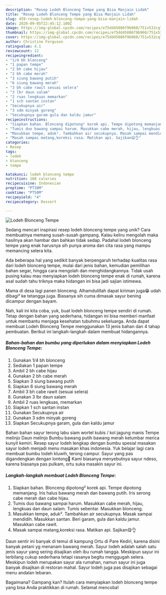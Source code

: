 ```yaml
---
description: "Resep Lodeh Blonceng Tempe yang Bisa Manjain Lidah"
title: "Resep Lodeh Blonceng Tempe yang Bisa Manjain Lidah"
slug: 459-resep-lodeh-blonceng-tempe-yang-bisa-manjain-lidah
date: 2020-09-05T22:45:12.100Z
image: https://img-global.cpcdn.com/recipes/e75dd45086f9b960/751x532cq70/lodeh-blonceng-tempe-foto-resep-utama.jpg
thumbnail: https://img-global.cpcdn.com/recipes/e75dd45086f9b960/751x532cq70/lodeh-blonceng-tempe-foto-resep-utama.jpg
cover: https://img-global.cpcdn.com/recipes/e75dd45086f9b960/751x532cq70/lodeh-blonceng-tempe-foto-resep-utama.jpg
author: Christine Ferguson
ratingvalue: 4.1
reviewcount: 12
recipeingredient:
- "1/4 bh blonceng"
- "1 papan tempe"
- "2 bh cabe hijau"
- "2 bh cabe merah"
- "3 siung bawang putih"
- "6 siung bawang merah"
- "3 bh cabe rawit sesuai selera"
- "3 lbr daun salam"
- "2 ruas lengkuas memarkan"
- "1 sch santan instan"
- "Secukupnya air"
- "3 sdm minyak goreng"
- "Secukupnya garam gula dan kaldu jamur"
recipeinstructions:
- "Siapkan bahan. Blonceng dipotong² korek api. Tempe dipotong memanjang. Iris halus bawang merah dan bawang putih. Iris serong cabe merah dan cabe hijau."
- "Tumis duo bawang sampai harum. Masukkan cabe merah, hijau, lengkuas dan daun salam. Tumis sebentar. Masukkan blonceng."
- "Masukkan tempe, aduk². Tambahkan air secukupnya. Masak sampai mendidih. Masukkan santan. Beri garam, gula dan kaldu jamur. Masukkan cabe rawit."
- "Masak sampai matang,koreksi rasa. Matikan api. Sajikan😋👌"
categories:
- Resep
tags:
- lodeh
- blonceng
- tempe

katakunci: lodeh blonceng tempe 
nutrition: 168 calories
recipecuisine: Indonesian
preptime: "PT38M"
cooktime: "PT50M"
recipeyield: "4"
recipecategory: Dessert

---
```



![Lodeh Blonceng Tempe](https://img-global.cpcdn.com/recipes/e75dd45086f9b960/751x532cq70/lodeh-blonceng-tempe-foto-resep-utama.jpg)

Sedang mencari inspirasi resep lodeh blonceng tempe yang unik? Cara membuatnya memang susah-susah gampang. Kalau keliru mengolah maka hasilnya akan hambar dan bahkan tidak sedap. Padahal lodeh blonceng tempe yang enak harusnya sih punya aroma dan cita rasa yang mampu memancing selera kita.

Ada beberapa hal yang sedikit banyak berpengaruh terhadap kualitas rasa dari lodeh blonceng tempe, mulai dari jenis bahan, kemudian pemilihan bahan segar, hingga cara mengolah dan menghidangkannya. Tidak usah pusing kalau mau menyiapkan lodeh blonceng tempe enak di rumah, karena asal sudah tahu triknya maka hidangan ini bisa jadi sajian istimewa.

Mama di desa lagi panen blonceng. Alhamdulillah dapat kiriman juga😁 udah dibagi² ke tetangga juga. Biasanya sih cuma dimasak sayur bening dicampur dengan bayam.


Nah, kali ini kita coba, yuk, buat lodeh blonceng tempe sendiri di rumah. Tetap dengan bahan yang sederhana, hidangan ini bisa memberi manfaat untuk membantu menjaga kesehatan tubuhmu sekeluarga. Anda dapat membuat Lodeh Blonceng Tempe menggunakan 13 jenis bahan dan 4 tahap pembuatan. Berikut ini langkah-langkah dalam membuat hidangannya.

<!--inarticleads1-->

##### Bahan-bahan dan bumbu yang diperlukan dalam menyiapkan Lodeh Blonceng Tempe:

1. Gunakan 1/4 bh blonceng
1. Sediakan 1 papan tempe
1. Ambil 2 bh cabe hijau
1. Gunakan 2 bh cabe merah
1. Siapkan 3 siung bawang putih
1. Siapkan 6 siung bawang merah
1. Ambil 3 bh cabe rawit (sesuai selera)
1. Gunakan 3 lbr daun salam
1. Ambil 2 ruas lengkuas, memarkan
1. Siapkan 1 sch santan instan
1. Gunakan Secukupnya air
1. Gunakan 3 sdm minyak goreng
1. Siapkan Secukupnya garam, gula dan kaldu jamur


Bahan bahan sayur terong labu siam wortel kubis / kol jagung manis Tempe melinjo Daun melinjo Bumbu bawang putih bawang merah ketumbar merica kunyit kemiri. Resep sayur lodeh lengkap dengan bumbu spesial masakan sayur lodeh menjadi menu masakan khas indonesia. Yuk belajar lagi cara membuat bumbu lodeh kluwih, terong campur. Sayur yang pas digandengkan dengan lontong🤩 Kami biasanya menyebutnya sayur ndeso, karena biasanya pas pulkam, ortu suka masakin sayur ini. 

<!--inarticleads2-->

##### Langkah-langkah membuat Lodeh Blonceng Tempe:

1. Siapkan bahan. Blonceng dipotong² korek api. Tempe dipotong memanjang. Iris halus bawang merah dan bawang putih. Iris serong cabe merah dan cabe hijau.
1. Tumis duo bawang sampai harum. Masukkan cabe merah, hijau, lengkuas dan daun salam. Tumis sebentar. Masukkan blonceng.
1. Masukkan tempe, aduk². Tambahkan air secukupnya. Masak sampai mendidih. Masukkan santan. Beri garam, gula dan kaldu jamur. Masukkan cabe rawit.
1. Masak sampai matang,koreksi rasa. Matikan api. Sajikan😋👌


Daun sentir ini banyak di temui di kampung Ortu di Pare Kediri, karena disini banyak petani yg menanam bawang merah. Sayur lodeh adalah salah satu jenis sayur yang sering disajikan oleh ibu rumah tangga. Meskipun sayur ini terbilang cukup sederhana tetapi rasanya begitu menggugah selera. Meskipun lodeh merupakan sayur ala rumahan, namun sayur ini juga banyak disajikan di restoran mahal. Sayur lodeh juga pas disajikan sebagai menu andalan lebaran. 

Bagaimana? Gampang kan? Itulah cara menyiapkan lodeh blonceng tempe yang bisa Anda praktikkan di rumah. Selamat mencoba!
